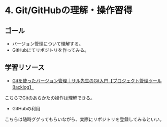 # 4. Git/GitHubの理解・操作習得

## ゴール

- バージョン管理について理解する。
- GitHubにてリポジトリを作ってみる。

## 学習リソース

- [Gitを使ったバージョン管理｜サル先生のGit入門【プロジェクト管理ツールBacklog】](https://backlog.com/ja/git-tutorial/intro/01/)

こちらでGitのあらかたの操作は理解できる。

- GitHubの利用

こちらは随時ググってもらいながら、実際にリポジトリを登録してみるといい。
